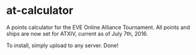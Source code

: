 # at-calculator
A points calculator for the EVE Online Alliance Tournament.  All points and ships are now set for ATXIV, current as of July 7th, 2016.

To install, simply upload to any server.  Done!
